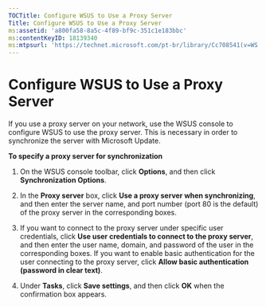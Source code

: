 ```yaml
---
TOCTitle: Configure WSUS to Use a Proxy Server
Title: Configure WSUS to Use a Proxy Server
ms:assetid: 'a800fa58-8a5c-4f89-bf9c-351c1e183bbc'
ms:contentKeyID: 18139340
ms:mtpsurl: 'https://technet.microsoft.com/pt-br/library/Cc708541(v=WS.10)'
---
```


Configure WSUS to Use a Proxy Server
====================================

If you use a proxy server on your network, use the WSUS console to configure WSUS to use the proxy server. This is necessary in order to synchronize the server with Microsoft Update.

**To specify a proxy server for synchronization**
1.  On the WSUS console toolbar, click **Options**, and then click **Synchronization Options**.

2.  In the **Proxy server** box, click **Use a proxy server when synchronizing**, and then enter the server name, and port number (port 80 is the default) of the proxy server in the corresponding boxes.

3.  If you want to connect to the proxy server under specific user credentials, click **Use user credentials to connect to the proxy server**, and then enter the user name, domain, and password of the user in the corresponding boxes. If you want to enable basic authentication for the user connecting to the proxy server, click **Allow basic authentication (password in clear text)**.

4.  Under **Tasks**, click **Save settings**, and then click **OK** when the confirmation box appears.
